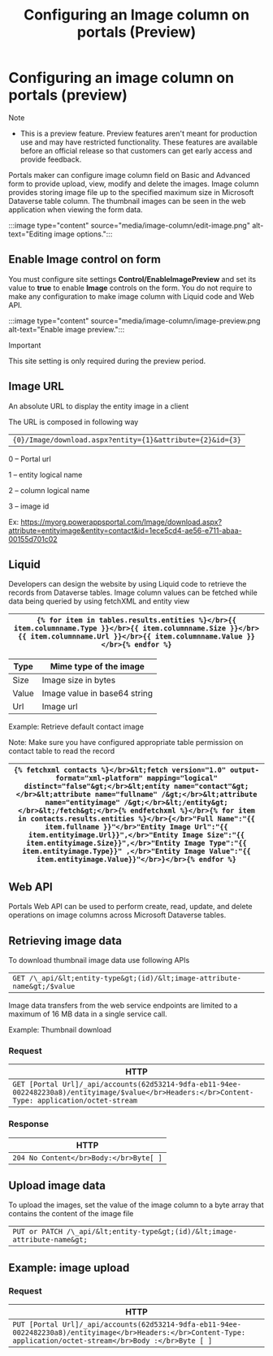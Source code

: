 ﻿---
title: Configuring an Image column on portals (Preview)
---
# Configuring an image column on portals (preview)

>[!NOTE]
> - This is a preview feature.  Preview features aren't meant for production use and may have restricted functionality. These features are available before an official release so that customers can get early access and provide feedback.

Portals maker can configure image column field on Basic and Advanced form to provide upload, view, modify and delete the images. Image column provides storing image file up to the specified maximum size in Microsoft Dataverse table column. The thumbnail images can be seen in the web application when viewing the form data.

:::image type="content" source="media/image-column/edit-image.png" alt-text="Editing image options.":::

## Enable Image control on form

You must configure site settings **Control/EnableImagePreview** and set its value to **true** to enable **Image** controls on the form. You do not require to make any configuration to make image column with Liquid code and Web API.

:::image type="content" source="media/image-column/image-preview.png alt-text="Enable image preview."::: 

>[!IMPORTANT]
> This site setting is only required during the preview period.

## Image URL

An absolute URL to display the entity image in a client

The URL is composed in following way

|                                                         |
|---------------------------------------------------------|
| ```{0}/Image/download.aspx?entity={1}&attribute={2}&id={3}``` |

0 – Portal url

1 – entity logical name

2 – column logical name

3 – image id

Ex: https://myorg.powerappsportal.com/Image/download.aspx?attribute=entityimage&entity=contact&id=1ece5cd4-ae56-e711-abaa-00155d701c02

## Liquid

Developers can design the website by using Liquid code to retrieve the records from Dataverse tables. Image column values can be fetched while data being queried by using fetchXML and entity view

| ```{% for item in tables.results.entities %}</br>{{ item.columnname.Type }}</br>{{ item.columnname.Size }}</br>{{ item.columnname.Url }}</br>{{ item.columnname.Value }}</br>{% endfor %}``` |
|-------------------------|

| Type  | Mime type of the image       |
|-------|------------------------------|
| Size  | Image size in bytes          |
| Value | Image value in base64 string |
| Url   | Image url                    |

Example: Retrieve default contact image

Note: Make sure you have configured appropriate table permission on contact table to read the record

| ```{% fetchxml contacts %}</br>&lt;fetch version="1.0" output-format="xml-platform" mapping="logical" distinct="false"&gt;</br>&lt;entity name="contact"&gt;</br>&lt;attribute name="fullname" /&gt;</br>&lt;attribute name="entityimage" /&gt;</br>&lt;/entity&gt;</br>&lt;/fetch&gt;</br>{% endfetchxml %}</br>{% for item in contacts.results.entities %}</br>{</br>"Full Name":"{{ item.fullname }}"</br>"Entity Image Url":"{{ item.entityimage.Url}}",</br>"Entity Image Size":"{{ item.entityimage.Size}}",</br>"Entity Image Type":"{{ item.entityimage.Type}}" ,</br>"Entity Image Value":"{{ item.entityimage.Value}}"</br>}</br>{% endfor %}``` |
|-------------------------|

## Web API

Portals Web API can be used to perform create, read, update, and delete operations on image columns across Microsoft Dataverse tables.

## Retrieving image data

To download thumbnail image data use following APIs

|                                                                        |
|------------------------------------------------------------------------|
| ```GET /\_api/&lt;entity-type&gt;(id)/&lt;image-attribute-name&gt;/$value``` |

Image data transfers from the web service endpoints are limited to a maximum of 16 MB data in a single service call.

Example: Thumbnail download

### Request

| HTTP |
|-------------------------|
| ```GET [Portal Url]/_api/accounts(62d53214-9dfa-eb11-94ee-0022482230a8)/entityimage/$value</br>Headers:</br>Content-Type: application/octet-stream``` |

### Response

| HTTP |
|-------------------------|
| ```204 No Content</br>Body:</br>Byte[ ]``` |

## Upload image data

To upload the images, set the value of the image column to a byte array that contains the content of the image file

|                                                                          |
|--------------------------------------------------------------------------|
| ```PUT or PATCH /\_api/&lt;entity-type&gt;(id)/&lt;image-attribute-name&gt;``` |

## Example: image upload

### Request

| HTTP |
|-------------------------|
| ```PUT [Portal Url]/_api/accounts(62d53214-9dfa-eb11-94ee-0022482230a8)/entityimage</br>Headers:</br>Content-Type: application/octet-stream</br>Body :</br>Byte [ ]``` |